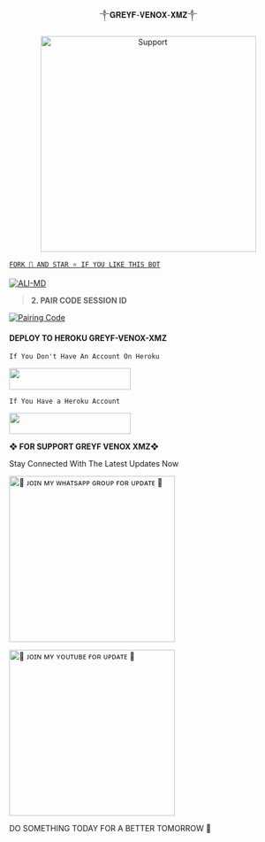 
<p align="center">                                                 ༒𝐆𝐑𝐄𝐘𝐅-𝐕𝐄𝐍𝐎𝐗-𝐗𝐌𝐙༒
  

</p>
<p align="center"> 
  <a href="https://whatsapp.com/channel/0029VbA5Hlf3gvWdoXqvFr24">
    <img alt=Support height="390" src="https://files.catbox.moe/mkho8e.jpg"> 
    </p>
 
 
 


`FORK 🍴 AND STAR ⭐ IF YOU LIKE THIS BOT`

  <a href="https://github.com/Greyfxmz/GREYF-VENOX-XMZ/fork"><img title="ALI-MD" src="https://img.shields.io/badge/FORK-GREYF%20XMZ-BOTh?color=indigo&style=for-the-badge&logo=stackshare"></a>


 


> **2. PAIR CODE SESSION ID**

<a href='https://greyf-session-id.onrender.com' target="_blank">
  <img alt='Pairing Code' src='https://img.shields.io/badge/Get%20Pairing%20Code-darkpink?style=for-the-badge&logo=opencv&logoColor=black'/>
</a>
<br>

#### DEPLOY TO HEROKU GREYF-VENOX-XMZ
`If You Don't Have An Account On Heroku`

<a align="center"><a href="https://signup.heroku.com">
 <img src="https://img.shields.io/badge/Create%20Account%20Now-blue?style=for-the-badge&logo=heroku" width="220" height="38.45"/></a></p>

`If You Have a Heroku Account`

<a align="center"><a href="https://dashboard.heroku.com/new?template=https://github.com/Greyfxmz/GREYF-VENOX-XMZ/tree/main"> <img src="https://img.shields.io/badge/DEPLOY%20NOW-blue?style=for-the-badge&logo=heroku" width="220" height="38.45"/></a></p>




**❖ FOR SUPPORT GREYF VENOX XMZ❖**
 
Stay Connected With The Latest Updates Now
   <br>
  
<a href="https://whatsapp.com/channel/0029VbA5Hlf3gvWdoXqvFr24"><img src="https://img.shields.io/badge/%F0%9F%8E%89%20ᴊᴏɪɴ%20ᴏᴜʀ%20ᴡʜᴀᴛsᴀᴘᴘ%20ᴄʜᴀɴɴᴇʟ-red" alt="🔰 ᴊᴏɪɴ ᴍʏ ᴡʜᴀᴛsᴀᴘᴘ ɢʀᴏᴜᴘ ғᴏʀ ᴜᴘᴅᴀᴛᴇ 🔰" width="300"></a>


<a href="https://youtube.com/@timnasa-tmd?si=pnitcokiKJdhzhMA"><img src="https://img.shields.io/badge/%F0%9F%8E%89%20ᴊᴏɪɴ%20ᴏᴜʀ%20ʏᴏᴜᴛᴜʙᴇ%20ᴄʜᴀɴɴᴇʟ-blue" alt="🔰 ᴊᴏɪɴ ᴍʏ ʏᴏᴜᴛᴜʙᴇ ғᴏʀ ᴜᴘᴅᴀᴛᴇ 🔰" width="300"></a>




DO SOMETHING TODAY FOR A BETTER TOMORROW  🌟

